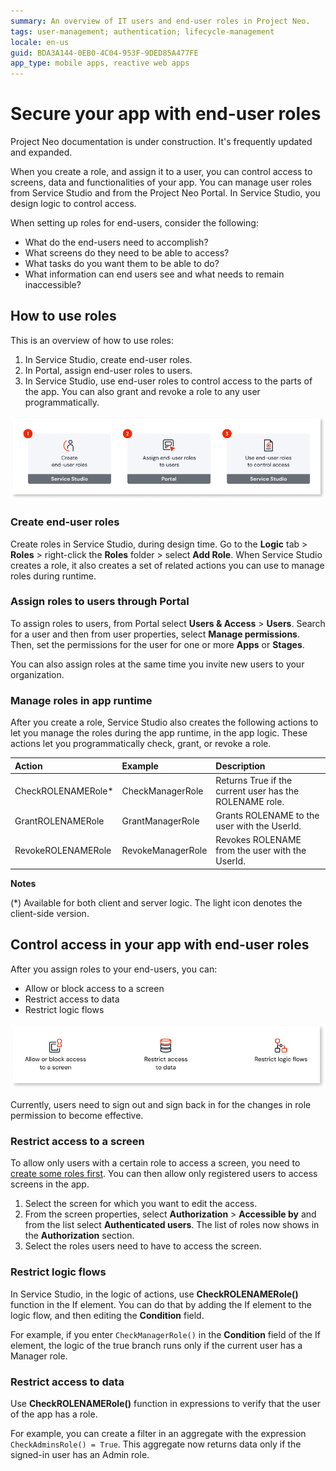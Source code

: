 ```yaml
---
summary: An overview of IT users and end-user roles in Project Neo.  
tags: user-management; authentication; lifecycle-management
locale: en-us
guid: BDA3A144-0EB0-4C04-953F-9DED85A477FE
app_type: mobile apps, reactive web apps
---
```


# Secure your app with end-user roles

<div class="info" markdown="1">

Project Neo documentation is under construction. It's frequently updated and expanded.

</div>

When you create a role, and assign it to a user, you can control access to screens, data and functionalities of your app. You can manage user roles from Service Studio and from the Project Neo Portal. In Service Studio, you design logic to control access.

When setting up roles for end-users, consider the following: 

* What do the end-users need to accomplish?
* What screens do they need to be able to access?
* What tasks do you want them to be able to do?
* What information can end users see and what needs to remain inaccessible?
 
## How to use roles

This is an overview of how to use roles:

1. In Service Studio, create end-user roles.
2. In Portal, assign end-user roles to users.
3. In Service Studio, use end-user roles to control access to the parts of the app. You can also grant and revoke a role to any user programmatically.

![How you can use roles](images/how-to-use-roles-diag.png "How you can use roles")

### Create end-user roles

Create roles in Service Studio, during design time. Go to the **Logic** tab > **Roles** > right-click the **Roles** folder > select **Add Role**. When Service Studio creates a role, it also creates a set of related actions you can use to manage roles during runtime.

### Assign roles to users through Portal

To assign roles to users, from Portal select **Users & Access** > **Users**. Search for a user and then from user properties, select **Manage permissions**. Then, set the permissions for the user for one or more **Apps** or **Stages**.

You can also assign roles at the same time you invite new users to your organization.

### Manage roles in app runtime

After you create a role, Service Studio also creates the following actions to let you manage the roles during the app runtime, in the app logic. These actions let you programmatically check, grant, or revoke a role.

| Action             | Example           | Description                                             |
| :------------------ | :----------------- | :------------------------------------------------------- |
| CheckROLENAMERole* | CheckManagerRole  | Returns True if the current user has the ROLENAME role. |
| GrantROLENAMERole  | GrantManagerRole  | Grants ROLENAME to the user with the UserId.            |
| RevokeROLENAMERole | RevokeManagerRole | Revokes ROLENAME from the user with the UserId.          |

**Notes**

(*) Available for both client and server logic. The light icon denotes the client-side version.

## Control access in your app with end-user roles

After you assign roles to your end-users, you can:

* Allow or block access to a screen
* Restrict access to data
* Restrict logic flows

![Control access in your app](images/control-access-in-your-app-end-user-roles-diag.png "Control access in your app")

<div class="warning" markdown="1">

Currently, users need to sign out and sign back in for the changes in role permission to become effective.

</div>

### Restrict access to a screen

To allow only users with a certain role to access a screen, you need to [create some roles first](#create-end-user-roles). You can then allow only registered users to access screens in the app.

1. Select the screen for which you want to edit the access.
1. From the screen properties, select **Authorization** > **Accessible by** and from the list select **Authenticated users**. The list of roles now shows in the **Authorization** section.
1. Select the roles users need to have to access the screen.

### Restrict logic flows

In Service Studio, in the logic of actions, use **CheckROLENAMERole()** function in the If element. You can do that by adding the If element to the logic flow, and then editing the **Condition** field.

For example, if you enter `CheckManagerRole()` in the **Condition** field of the If element, the logic of the true branch runs only if the current user has a Manager role.

### Restrict access to data

Use **CheckROLENAMERole()** function in expressions to verify that the user of the app has a role.

For example, you can create a filter in an aggregate with the expression `CheckAdminsRole() = True`. This aggregate now returns data only if the signed-in user has an Admin role.
